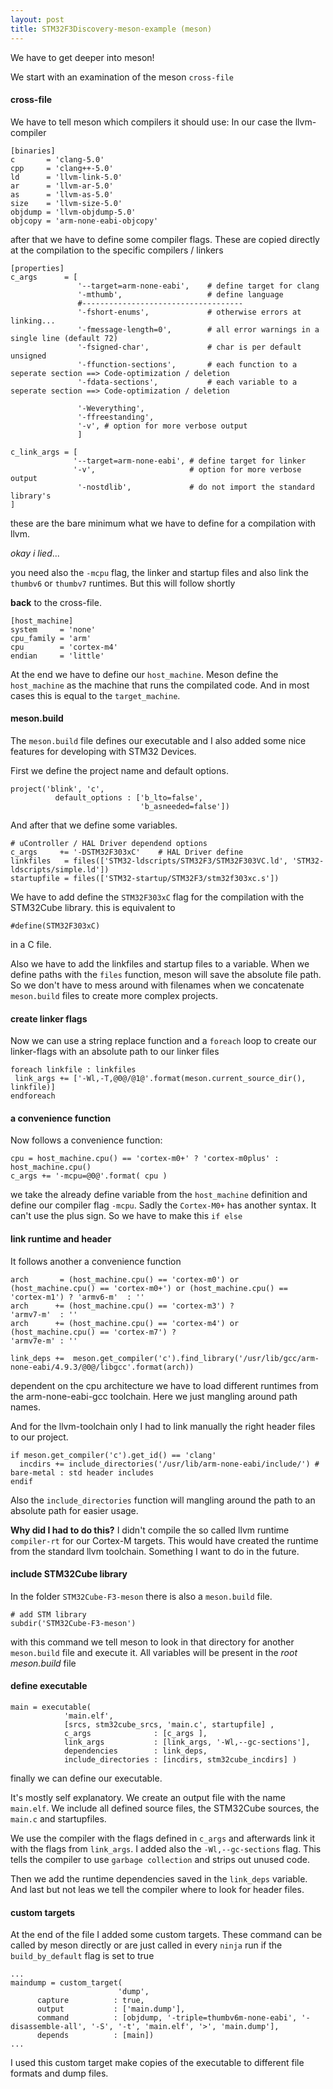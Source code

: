 ```yaml
---
layout: post
title: STM32F3Discovery-meson-example (meson)
---
```


We have to get deeper into meson!

We start with an examination of the meson `cross-file`

#### cross-file

We have to tell meson which compilers it should use: In our case the llvm-compiler

```
[binaries]
c       = 'clang-5.0'
cpp     = 'clang++-5.0'
ld      = 'llvm-link-5.0'
ar      = 'llvm-ar-5.0'
as      = 'llvm-as-5.0'
size    = 'llvm-size-5.0'
objdump = 'llvm-objdump-5.0'
objcopy = 'arm-none-eabi-objcopy'
```

after that we have to define some compiler flags.
These are copied directly at the compilation to the specific compilers / linkers

```
[properties]
c_args      = [
               '--target=arm-none-eabi',    # define target for clang
               '-mthumb',                   # define language
               #------------------------------------
               '-fshort-enums',             # otherwise errors at linking...
               '-fmessage-length=0',        # all error warnings in a single line (default 72)
               '-fsigned-char',             # char is per default unsigned
               '-ffunction-sections',       # each function to a seperate section ==> Code-optimization / deletion
               '-fdata-sections',           # each variable to a seperate section ==> Code-optimization / deletion

               '-Weverything',
               '-ffreestanding',
               '-v', # option for more verbose output
               ]

c_link_args = [
              '--target=arm-none-eabi', # define target for linker
              '-v',                     # option for more verbose output
               '-nostdlib',             # do not import the standard library's
]
```

these are the bare minimum what we have to define for a compilation with llvm.

*okay i lied*...

you need also the `-mcpu` flag, the linker and startup files and also link the `thumbv6` or `thumbv7` runtimes.
But this will follow shortly

**back** to the cross-file.

```
[host_machine]
system     = 'none'
cpu_family = 'arm'
cpu        = 'cortex-m4'
endian     = 'little'
```

At the end we have to define our `host_machine`. Meson define the `host_machine` as the machine that runs the compilated code. And in most cases this is equal to the `target_machine`.

#### meson.build
The `meson.build` file defines our executable and I also added some nice features for developing with STM32 Devices.

First we define the project name and default options.

```
project('blink', 'c',
          default_options : ['b_lto=false',
                             'b_asneeded=false'])
```

And after that we define some variables.

```
# uController / HAL Driver dependend options
c_args     += '-DSTM32F303xC'    # HAL Driver define
linkfiles   = files(['STM32-ldscripts/STM32F3/STM32F303VC.ld', 'STM32-ldscripts/simple.ld'])
startupfile = files(['STM32-startup/STM32F3/stm32f303xc.s'])
```
We have to add define the `STM32F303xC` flag for the compilation with the STM32Cube library.
this is equivalent to

```
#define(STM32F303xC)
```

in a C file.

Also we have to add the linkfiles and startup files to a variable. When we define paths with the `files` function, meson will save the absolute file path.
So we don't have to mess around with filenames when we concatenate `meson.build` files to create more complex projects.

#### create linker flags

Now we can use a string replace function and a `foreach` loop to create our linker-flags with an absolute path to our linker files

```
foreach linkfile : linkfiles
 link_args += ['-Wl,-T,@0@/@1@'.format(meson.current_source_dir(), linkfile)]
endforeach
```

#### a convenience function

Now follows a convenience function:

```
cpu = host_machine.cpu() == 'cortex-m0+' ? 'cortex-m0plus' : host_machine.cpu()
c_args += '-mcpu=@0@'.format( cpu )
```

we take the already define variable from the `host_machine` definition and define our compiler flag `-mcpu`.
Sadly the `Cortex-M0+` has another syntax. It can't use the plus sign. So we have to make this `if else`

#### link runtime  and header
It follows another a convenience function

```
arch       = (host_machine.cpu() == 'cortex-m0') or (host_machine.cpu() == 'cortex-m0+') or (host_machine.cpu() == 'cortex-m1') ? 'armv6-m'  : ''
arch      += (host_machine.cpu() == 'cortex-m3') ?                                                                                'armv7-m'  : ''
arch      += (host_machine.cpu() == 'cortex-m4') or (host_machine.cpu() == 'cortex-m7') ?                                         'armv7e-m' : ''

link_deps +=  meson.get_compiler('c').find_library('/usr/lib/gcc/arm-none-eabi/4.9.3/@0@/libgcc'.format(arch))
```

dependent on the cpu architecture we have to load different runtimes from the arm-none-eabi-gcc toolchain.
Here we just mangling around path names.

And for the llvm-toolchain only I had to link manually the right header files to our project.

```
if meson.get_compiler('c').get_id() == 'clang'
  incdirs += include_directories('/usr/lib/arm-none-eabi/include/') # bare-metal : std header includes
endif
```

Also the `include_directories` function will mangling around the path to an absolute path for easier usage.

**Why did I had to do this?**
I didn't compile the so called llvm runtime `compiler-rt` for our Cortex-M targets. This would have created the runtime from the standard llvm toolchain.
Something I want to do in the future.


#### include STM32Cube library

In the folder `STM32Cube-F3-meson` there is also a `meson.build` file.

```
# add STM library
subdir('STM32Cube-F3-meson')
```
with this command we tell meson to look in that directory for another `meson.build` file and execute it.
All variables will be present in the *root meson.build* file

#### define executable

```
main = executable(
            'main.elf',
            [srcs, stm32cube_srcs, 'main.c', startupfile] ,
            c_args              : [c_args ],
            link_args           : [link_args, '-Wl,--gc-sections'],
            dependencies        : link_deps,
            include_directories : [incdirs, stm32cube_incdirs] )
```

finally we can define our executable.

It's mostly self explanatory. We create an output file with the name `main.elf`.
We include all defined source files, the STM32Cube sources, the `main.c` and startupfiles.

We use the compiler with the flags defined in `c_args` and afterwards link it with the flags from `link_args`.
I added also the `-Wl,--gc-sections` flag. This tells the compiler to use `garbage collection` and strips out unused code.

Then we add the runtime dependencies saved in the `link_deps` variable. And last but not leas we tell the compiler where to look for header files.


#### custom targets

At the end of the file I added some custom targets.
These command can be called by meson directly or are just called in every `ninja` run if the `build_by_default` flag is set to true

```
...
maindump = custom_target(
                        'dump',
      capture          : true,
      output           : ['main.dump'],
      command          : [objdump, '-triple=thumbv6m-none-eabi', '-disassemble-all', '-S', '-t', 'main.elf', '>', 'main.dump'],
      depends          : [main])
...
```

I used this custom target make copies of the executable to different file formats and dump files.
